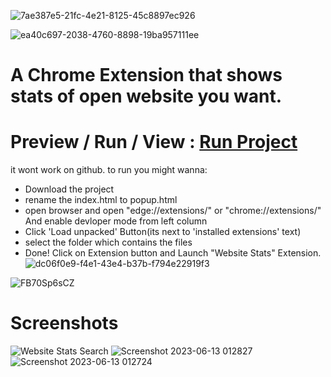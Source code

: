 
![7ae387e5-21fc-4e21-8125-45c8897ec926](https://github.com/SohamKore/Website-Stats-Extension/assets/119067189/e26a2764-7958-4864-a6a6-4c5e105c6b9a)

![ea40c697-2038-4760-8898-19ba957111ee](https://github.com/SohamKore/Website-Stats-Extension/assets/119067189/86127f85-6e01-446e-ad7d-346e55b83822)

# A Chrome Extension that shows stats of open website you want.

# Preview / Run / View  : <a href="https://sohamkore.github.io/Website-Stats-Extension/">Run Project</a>
it wont work on github. to run you might wanna:
- Download the project
- rename the index.html to popup.html
- open browser and open "edge://extensions/" or "chrome://extensions/"  And enable devloper mode from left column
- Click 'Load unpacked' Button(its next to 'installed extensions' text)
- select the folder which contains the files
- Done! Click on Extension button and Launch "Website Stats" Extension.
![dc06f0e9-f4e1-43e4-b37b-f794e22919f3](https://github.com/SohamKore/Website-Stats-Extension/assets/119067189/1bf10811-84ab-45c6-97d9-51dbc077b835)


![FB70Sp6sCZ](https://github.com/SohamKore/Website-Stats-Extension/assets/119067189/9703255c-c1ab-4ae8-a8de-58498ff1c3b5)

# Screenshots
![Website Stats Search](https://github.com/SohamKore/Website-Stats/assets/119067189/3d9f0c3b-f038-48df-9273-bea6d9b22b0b)
![Screenshot 2023-06-13 012827](https://github.com/SohamKore/Website-Stats/assets/119067189/c0ce5d53-60dd-4103-9427-162dbbb07a11)
![Screenshot 2023-06-13 012724](https://github.com/SohamKore/Website-Stats/assets/119067189/41441c1b-5023-4f38-84dd-4174764b3f4e)
